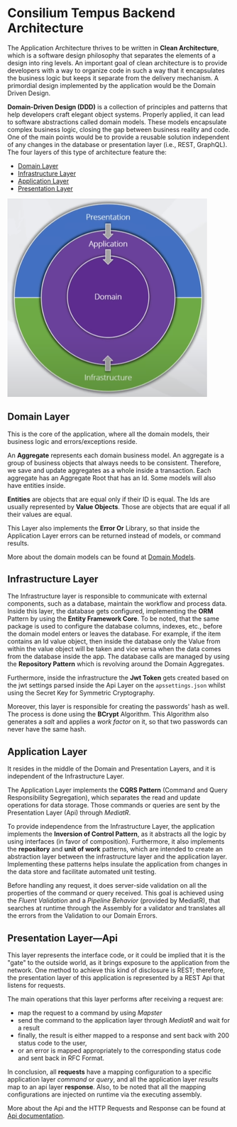 # Consilium Tempus Backend Architecture

The Application Architecture thrives to be written in **Clean Architecture**, 
which is a software design philosophy that separates the elements of a design into ring levels. 
An important goal of clean architecture is 
to provide developers with a way 
to organize code in such a way that it encapsulates the business logic 
but keeps it separate from the delivery mechanism. 
A primordial design implemented by the application would be the Domain Driven Design. 

**Domain-Driven Design (DDD)** 
is a collection of principles and patterns that help developers craft elegant object systems. 
Properly applied, it can lead to software abstractions called domain models. 
These models encapsulate complex business logic, closing the gap between business reality and code. 
One of the main points would be 
to provide a reusable solution independent of any changes in the database or presentation layer (i.e., REST, GraphQL). 
<br>
The four layers of this type of architecture feature the:
- [Domain Layer](#domain-layer)
- [Infrastructure Layer](#infrastructure-layer)
- [Application Layer](#application-layer)
- [Presentation Layer](#presentation-layer---api)

<img src="./images/clean-architecture.png" alt="Clean Architecture" width="450"/>

## Domain Layer

This is the core of the application, where all the domain models, their business logic and errors/exceptions reside.

An **Aggregate** represents each domain business model. 
An aggregate is a group of business objects that always needs to be consistent. 
Therefore, we save and update aggregates as a whole inside a transaction. 
Each aggregate has an Aggregate Root that has an Id. 
Some models will also have entities inside.

**Entities** are objects that are equal only if their ID is equal. 
The Ids are usually represented by **Value Objects**. 
Those are objects that are equal if all their values are equal.

This Layer also implements the **Error Or** Library, 
so that inside the Application Layer errors can be returned instead of models, or command results.

More about the domain models can be found at [Domain Models](./Domain.md).

## Infrastructure Layer

The Infrastructure layer is responsible to communicate with external components, such as a database, 
maintain the workflow and process data. 
Inside this layer, the database gets configured, 
implementing the **ORM** Pattern by using the **Entity Framework Core**. 
To be noted, that the same package is used to configure the database columns, indexes, etc., 
before the domain model enters or leaves the database. 
For example, if the item contains an Id value object, 
then inside the database only the Value from within the value object will be taken and vice versa
when the data comes from the database inside the app.
The database calls are managed by using the **Repository Pattern** which is revolving around the Domain Aggregates.

Furthermore, inside the infrastructure the **Jwt Token** gets created 
based on the jwt settings parsed inside the Api Layer on the `apssettings.json` 
whilst using the Secret Key for Symmetric Cryptography.

Moreover, this layer is responsible for creating the passwords' hash as well. 
The process is done using the **BCrypt** Algorithm. 
This Algorithm also generates a _salt_ and applies a _work factor_ on it, 
so that two passwords can never have the same hash.

## Application Layer

It resides in the middle of the Domain and Presentation Layers, and it is independent of the Infrastructure Layer.

The Application Layer implements the **CQRS Pattern** (Command and Query Responsibility Segregation), 
which separates the read and update operations for data storage. 
Those commands or queries are sent by the Presentation Layer (Api) through _MediatR_. 

To provide independence from the Infrastructure Layer, the application implements the **Inversion of Control Pattern**, 
as it abstracts all the logic by using interfaces (in favor of composition). 
Furthermore, it also implements the **repository** and **unit of work** patterns, 
which are intended to create an abstraction layer between the infrastructure layer and the application layer. 
Implementing these patterns helps insulate the application from changes in the data store
and facilitate automated unit testing. 

Before handling any request, it does server-side validation on all the properties of the command or query received. 
This goal is achieved using the _Fluent Validation_ and a _Pipeline Behavior_ (provided by MediatR), 
that searches at runtime through the Assembly for a validator 
and translates all the errors from the Validation to our Domain Errors.

## Presentation Layer—Api

This layer represents the interface code, or it could be implied that it is the "gate" to the outside world,
as it brings exposure to the application from the network.
One method to achieve this kind of disclosure is REST;
therefore, the presentation layer of this application is represented by a REST Api that listens for requests.

The main operations that this layer performs after receiving a request are:
- map the request to a command by using _Mapster_
- send the command to the application layer through _MediatR_ and wait for a result
- finally, the result is either mapped to a response and sent back with 200 status code to the user, 
- or an error is mapped appropriately to the corresponding status code and sent back in RFC Format.

In conclusion, all **requests** have a mapping configuration to a specific application layer *command* or *query*, 
and all the application layer *results* map to an api layer **response**. 
Also, to be noted that all the mapping configurations are injected on runtime via the executing assembly.

More about the Api and the HTTP Requests and Response can be found at [Api documentation](Api.md).